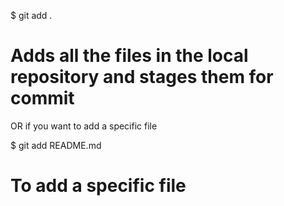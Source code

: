 $ git add .

# Adds all the files in the local repository and stages them for commit

OR if you want to add a specific file

$ git add README.md

# To add a specific file
